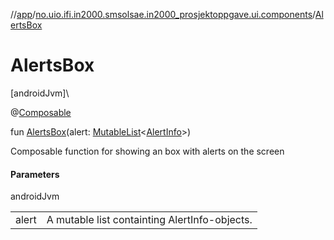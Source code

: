 //[app](../../index.md)/[no.uio.ifi.in2000.smsolsae.in2000_prosjektoppgave.ui.components](index.md)/[AlertsBox](-alerts-box.md)

# AlertsBox

[androidJvm]\

@[Composable](https://developer.android.com/reference/kotlin/androidx/compose/runtime/Composable.html)

fun [AlertsBox](-alerts-box.md)(alert: [MutableList](https://kotlinlang.org/api/latest/jvm/stdlib/kotlin.collections/-mutable-list/index.html)&lt;[AlertInfo](../no.uio.ifi.in2000.smsolsae.in2000_prosjektoppgave.ui.ui_state/-alert-info/index.md)&gt;)

Composable function for showing an box with alerts on the screen

#### Parameters

androidJvm

| | |
|---|---|
| alert | A mutable list containting AlertInfo-objects. |
